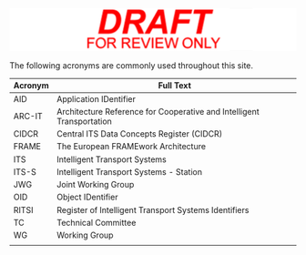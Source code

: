 <!-- vocab.md -->

![Draft for review only](assets/img/draft_for_review.svg)

The following acronyms are commonly used throughout this site.

| Acronym | Full Text |
| ---- | ---- |
| AID | Application IDentifier |
| ARC-IT | Architecture Reference for Cooperative and Intelligent Transportation |
| CIDCR | Central ITS Data Concepts Register (CIDCR) |
| FRAME | The European FRAMEwork Architecture |
| ITS | Intelligent Transport Systems |
| ITS-S | Intelligent Transport Systems - Station|
| JWG | Joint Working Group |
| OID | Object IDentifier |
| RITSI | Register of Intelligent Transport Systems Identifiers |
| TC | Technical Committee |
| WG | Working Group |
|  |  |
